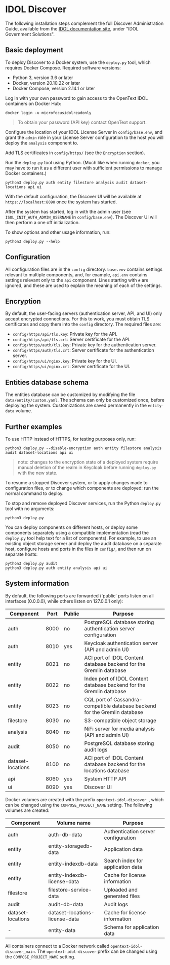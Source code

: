 # IDOL Discover

The following installation steps complement the full Discover Administration Guide, available from the [IDOL documentation site](https://www.microfocus.com/documentation/idol/), under "IDOL Government Solutions".

## Basic deployment

To deploy Discover to a Docker system, use the `deploy.py` tool, which requires Docker Compose.
Required software versions:
- Python 3, version 3.6 or later
- Docker, version 20.10.22 or later
- Docker Compose, version 2.14.1 or later

Log in with your own password to gain access to the OpenText IDOL containers on Docker Hub:

```
docker login -u microfocusidolreadonly
```

> To obtain your password (API key) contact OpenText support.

Configure the location of your IDOL License Server in `config/base.env`, and grant the `admin` role
in your License Server configuration to the host you will deploy the `analysis` component to.

Add TLS certificates in `config/https/` (see the `Encryption` section).

Run the `deploy.py` tool using Python.  (Much like when running `docker`, you
may have to run it as a different user with sufficient permissions to manage Docker containers.)

```
python3 deploy.py auth entity filestore analysis audit dataset-locations api ui
```

With the default configuration, the Discover UI will be available at `https://localhost:8090` once the
system has started.

After the system has started, log in with the admin user (see `ISOL_INIT_AUTH_ADMIN_USERNAME` in `config/base.env`). The
Discover UI will then perform a one off initialization.

To show options and other usage information, run:

```
python3 deploy.py --help
```

## Configuration

All configuration files are in the `config` directory.  `base.env` contains settings relevant to
multiple components, and, for example, `api.env` contains settings relevant only to the `api`
component.  Lines starting with `#` are ignored, and these are used to explain the meaning of each
of the settings.

## Encryption

By default, the user-facing servers (authentication server, API, and UI) only accept encrypted
connections.  For this to work, you must obtain TLS certificates and copy them into the `config` 
directory.  The required files are:

- `config/https/api/tls.key`: Private key for the API.
- `config/https/api/tls.crt`: Server certificate for the API.
- `config/https/auth/tls.key`: Private key for the authentication server.
- `config/https/auth/tls.crt`: Server certificate for the authentication server.
- `config/https/ui/nginx.key`: Private key for the UI.
- `config/https/ui/nginx.crt`: Server certificate for the UI.

## Entities database schema

The entities database can be customized by modifying the file `data/entity/custom.yaml`.  The schema can only be
customized once, before deploying the system.  Customizations are saved permanently in the `entity-data` volume.

## Further examples

To use HTTP instead of HTTPS, for testing purposes only, run:

```
python3 deploy.py --disable-encryption auth entity filestore analysis audit dataset-locations api ui
```

> note: changes to the encryption state of a deployed system require manual deletion of the realm in Keycloak before running `deploy.py` with the new state.

To resume a stopped Discover system, or to apply changes made to configuration files, or to change which
components are deployed: run the normal command to deploy.

To stop and remove deployed Discover services, run the Python `deploy.py` tool with no arguments:

```
python3 deploy.py
```

You can deploy components on different hosts, or deploy some components separately using a
compatible implementation (read the `deploy.py` tool help text for a list of components).  For
example, to use an existing object storage server and deploy the audit database on a separate host,
configure hosts and ports in the files in `config/`, and then run on separate hosts:

```
python3 deploy.py audit
python3 deploy.py auth entity analysis api ui
```

## System information

By default, the following ports are forwarded ('public' ports listen on all interfaces (0.0.0.0),
while others listen on 127.0.0.1 only):

| **Component**     | **Port** | **Public** | **Purpose**                                                                |
|-------------------|----------|------------|----------------------------------------------------------------------------|
| auth              | 8000     | no         | PostgreSQL database storing authentication server configuration            |
| auth              | 8010     | yes        | Keycloak authentication server (API and admin UI)                          |
| entity            | 8021     | no         | ACI port of IDOL Content database backend for the Gremlin database         |
| entity            | 8022     | no         | Index port of IDOL Content database backend for the Gremlin database       |
| entity            | 8023     | no         | CQL port of Cassandra-compatible database backend for the Gremlin database |
| filestore         | 8030     | no         | S3-compatible object storage                                               |
| analysis          | 8040     | no         | NiFi server for media analysis (API and admin UI)                          |
| audit             | 8050     | no         | PostgreSQL database storing audit logs                                     |
| dataset-locations | 8100     | no         | ACI port of IDOL Content database backend for the locations database       |
| api               | 8060     | yes        | System HTTP API                                                            |
| ui                | 8090     | yes        | Discover UI                                                                |

Docker volumes are created with the prefix `opentext-idol-discover_`, which can be changed using the
`COMPOSE_PROJECT_NAME` setting.  The following volumes are created:

| **Component**     | **Volume name**                | **Purpose**                         |
|-------------------|--------------------------------|-------------------------------------|
| auth              | auth-db-data                   | Authentication server configuration |
| entity            | entity-storagedb-data          | Application data                    |
| entity            | entity-indexdb-data            | Search index for application data   |
| entity            | entity-indexdb-license-data    | Cache for license information       |
| filestore         | filestore-service-data         | Uploaded and generated files        |
| audit             | audit-db-data                  | Audit logs                          |
| dataset-locations | dataset-locations-license-data | Cache for license information       |
| -                 | entity-data                    | Schema for application data         |

All containers connect to a Docker network called `opentext-idol-discover_main`.  The
`opentext-idol-discover` prefix can be changed using the `COMPOSE_PROJECT_NAME` setting.
